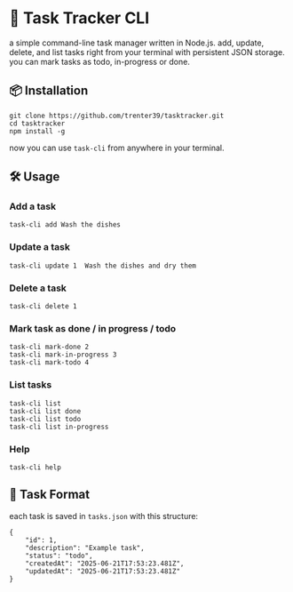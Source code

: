 # 📝 Task Tracker CLI

a simple command-line task manager written in Node.js. add, update, delete, and list tasks right from your terminal with persistent JSON storage. you can mark tasks as todo, in-progress or done.

## 📦 Installation
```
git clone https://github.com/trenter39/tasktracker.git
cd tasktracker
npm install -g
```
now you can use `task-cli` from anywhere in your terminal.

## 🛠️ Usage

### Add a task
```
task-cli add Wash the dishes
```

### Update a task
```
task-cli update 1  Wash the dishes and dry them
```

### Delete a task
```
task-cli delete 1
```

### Mark task as done / in progress / todo
```
task-cli mark-done 2
task-cli mark-in-progress 3
task-cli mark-todo 4
```

### List tasks
```
task-cli list
task-cli list done
task-cli list todo
task-cli list in-progress
```

### Help
```
task-cli help
```

## 📂 Task Format

each task is saved in `tasks.json` with this structure:
```
{
    "id": 1,
    "description": "Example task",
    "status": "todo",
    "createdAt": "2025-06-21T17:53:23.481Z",
    "updatedAt": "2025-06-21T17:53:23.481Z"
}
```